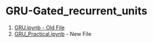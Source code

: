 # GRU-Gated_recurrent_units

1. <a href = "https://github.com/RishavMishraRM/GRU-Gated_recurrent_units/blob/main/GRU.ipynb">GRU.ipynb - Old File </a> <br>
2. <a href = "https://github.com/RishavMishraRM/GRU-Gated_recurrent_units/blob/main/GRU_Practical.ipynb">GRU_Practical.ipynb</a>  - New File
